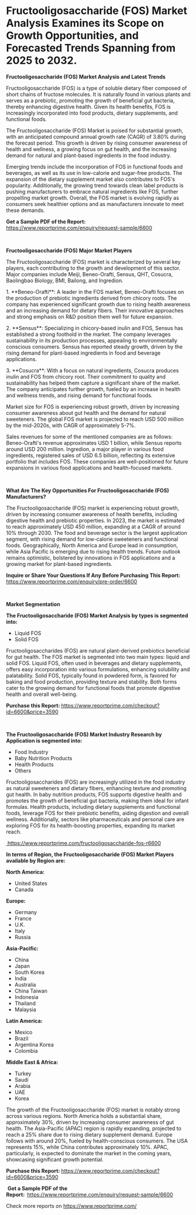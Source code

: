 <p><h1>Fructooligosaccharide (FOS) Market Analysis Examines its Scope on Growth Opportunities, and Forecasted Trends Spanning from 2025 to 2032.</h1></p><p><strong>Fructooligosaccharide (FOS) Market Analysis and Latest Trends</strong></p>
<p><p>Fructooligosaccharide (FOS) is a type of soluble dietary fiber composed of short chains of fructose molecules. It is naturally found in various plants and serves as a prebiotic, promoting the growth of beneficial gut bacteria, thereby enhancing digestive health. Given its health benefits, FOS is increasingly incorporated into food products, dietary supplements, and functional foods.</p><p>The Fructooligosaccharide (FOS) Market is poised for substantial growth, with an anticipated compound annual growth rate (CAGR) of 3.80% during the forecast period. This growth is driven by rising consumer awareness of health and wellness, a growing focus on gut health, and the increasing demand for natural and plant-based ingredients in the food industry. </p><p>Emerging trends include the incorporation of FOS in functional foods and beverages, as well as its use in low-calorie and sugar-free products. The expansion of the dietary supplement market also contributes to FOS's popularity. Additionally, the growing trend towards clean label products is pushing manufacturers to embrace natural ingredients like FOS, further propelling market growth. Overall, the FOS market is evolving rapidly as consumers seek healthier options and as manufacturers innovate to meet these demands.</p></p>
<p><strong>Get a Sample PDF of the Report:&nbsp;</strong> <a href="https://www.reportprime.com/enquiry/request-sample/6600?utm_campaign=3307&utm_medium=2&utm_source=Github&utm_content=ia&utm_term=19032025&utm_id=fructooligosaccharide-fos">https://www.reportprime.com/enquiry/request-sample/6600</a></p>
<p>&nbsp;</p>
<p><strong>Fructooligosaccharide (FOS) Major Market Players</strong></p>
<p><p>The Fructooligosaccharide (FOS) market is characterized by several key players, each contributing to the growth and development of this sector. Major companies include Meiji, Beneo-Orafti, Sensus, QHT, Cosucra, Baolingbao Biology, BMI, Bailong, and Ingredion. </p><p>1. **Beneo-Orafti**: A leader in the FOS market, Beneo-Orafti focuses on the production of prebiotic ingredients derived from chicory roots. The company has experienced significant growth due to rising health awareness and an increasing demand for dietary fibers. Their innovative approaches and strong emphasis on R&D position them well for future expansion.</p><p>2. **Sensus**: Specializing in chicory-based inulin and FOS, Sensus has established a strong foothold in the market. The company leverages sustainability in its production processes, appealing to environmentally conscious consumers. Sensus has reported steady growth, driven by the rising demand for plant-based ingredients in food and beverage applications.</p><p>3. **Cosucra**: With a focus on natural ingredients, Cosucra produces inulin and FOS from chicory root. Their commitment to quality and sustainability has helped them capture a significant share of the market. The company anticipates further growth, fueled by an increase in health and wellness trends, and rising demand for functional foods.</p><p>Market size for FOS is experiencing robust growth, driven by increasing consumer awareness about gut health and the demand for natural sweeteners. The global FOS market is projected to reach USD 500 million by the mid-2020s, with CAGR of approximately 5-7%.</p><p>Sales revenues for some of the mentioned companies are as follows: Beneo-Orafti's revenue approximates USD 1 billion, while Sensus reports around USD 200 million. Ingredion, a major player in various food ingredients, registered sales of USD 6.5 billion, reflecting its extensive portfolio that includes FOS. These companies are well-positioned for future expansions in various food applications and health-focused markets.</p></p>
<p>&nbsp;</p>
<p><strong>What Are The Key Opportunities For Fructooligosaccharide (FOS) Manufacturers?</strong></p>
<p><p>The Fructooligosaccharide (FOS) market is experiencing robust growth, driven by increasing consumer awareness of health benefits, including digestive health and prebiotic properties. In 2023, the market is estimated to reach approximately USD 450 million, expanding at a CAGR of around 10% through 2030. The food and beverage sector is the largest application segment, with rising demand for low-calorie sweeteners and functional foods. Geographically, North America and Europe lead in consumption, while Asia Pacific is emerging due to rising health trends. Future outlook remains optimistic, bolstered by innovations in FOS applications and a growing market for plant-based ingredients.</p></p>
<p><strong>Inquire or Share Your Questions If Any Before Purchasing This Report:</strong> <a href="https://www.reportprime.com/enquiry/pre-order/6600?utm_campaign=3307&utm_medium=2&utm_source=Github&utm_content=ia&utm_term=19032025&utm_id=fructooligosaccharide-fos">https://www.reportprime.com/enquiry/pre-order/6600</a></p>
<p>&nbsp;</p>
<p><strong>Market Segmentation</strong></p>
<p><strong>The Fructooligosaccharide (FOS) Market Analysis by types is segmented into:</strong></p>
<p><ul><li>Liquid FOS</li><li>Solid FOS</li></ul></p>
<p><p>Fructooligosaccharides (FOS) are natural plant-derived prebiotics beneficial for gut health. The FOS market is segmented into two main types: liquid and solid FOS. Liquid FOS, often used in beverages and dietary supplements, offers easy incorporation into various formulations, enhancing solubility and palatability. Solid FOS, typically found in powdered form, is favored for baking and food production, providing texture and stability. Both forms cater to the growing demand for functional foods that promote digestive health and overall well-being.</p></p>
<p><strong>Purchase this Report:&nbsp;</strong><a href="https://www.reportprime.com/checkout?id=6600&price=3590&utm_campaign=3307&utm_medium=2&utm_source=Github&utm_content=ia&utm_term=19032025&utm_id=fructooligosaccharide-fos">https://www.reportprime.com/checkout?id=6600&price=3590</a></p>
<p>&nbsp;</p>
<p><strong>The Fructooligosaccharide (FOS) Market Industry Research by Application is segmented into:</strong></p>
<p><ul><li>Food Industry</li><li>Baby Nutrition Products</li><li>Health Products</li><li>Others</li></ul></p>
<p><p>Fructooligosaccharides (FOS) are increasingly utilized in the food industry as natural sweeteners and dietary fibers, enhancing texture and promoting gut health. In baby nutrition products, FOS supports digestive health and promotes the growth of beneficial gut bacteria, making them ideal for infant formulas. Health products, including dietary supplements and functional foods, leverage FOS for their prebiotic benefits, aiding digestion and overall wellness. Additionally, sectors like pharmaceuticals and personal care are exploring FOS for its health-boosting properties, expanding its market reach.</p></p>
<p><a href="https://www.reportprime.com/fructooligosaccharide-fos-r6600?utm_campaign=3307&utm_medium=2&utm_source=Github&utm_content=ia&utm_term=19032025&utm_id=fructooligosaccharide-fos">&nbsp;https://www.reportprime.com/fructooligosaccharide-fos-r6600</a></p>
<p><strong>In terms of Region, the Fructooligosaccharide (FOS) Market Players available by Region are:</strong></p>
<p>
    <p> <strong> North America: </strong>
        <ul>
            <li>United States</li>
            <li>Canada</li>
        </ul>
        </p> 
    <p> <strong> Europe: </strong>
        <ul>
            <li>Germany</li>
            <li>France</li>
            <li>U.K.</li>
            <li>Italy</li>
            <li>Russia</li>
        </ul>
        </p> 
    <p> <strong> Asia-Pacific: </strong>
        <ul>
            <li>China</li>
            <li>Japan</li>
            <li>South Korea</li>
            <li>India</li>
            <li>Australia</li>
            <li>China Taiwan</li>
            <li>Indonesia</li>
            <li>Thailand</li>
            <li>Malaysia</li>
        </ul>
        </p> 
    <p> <strong> Latin America: </strong>
        <ul>
            <li>Mexico</li>
            <li>Brazil</li>
            <li>Argentina Korea</li>
            <li>Colombia</li>
        </ul>
        </p> 
    <p> <strong> Middle East & Africa: </strong>
        <ul>
            <li>Turkey</li>
            <li>Saudi</li>
            <li>Arabia</li>
            <li>UAE</li>
            <li>Korea</li>
        </ul>
    </p>
    </p>
<p><p>The growth of the Fructooligosaccharide (FOS) market is notably strong across various regions. North America holds a substantial share, approximately 30%, driven by increasing consumer awareness of gut health. The Asia-Pacific (APAC) region is rapidly expanding, projected to reach a 25% share due to rising dietary supplement demand. Europe follows with around 20%, fueled by health-conscious consumers. The USA represents 15%, while China contributes approximately 10%. APAC, particularly, is expected to dominate the market in the coming years, showcasing significant growth potential.</p></p>
<p><strong>Purchase this Report: </strong><a href="https://www.reportprime.com/checkout?id=6600&price=3590&utm_campaign=3307&utm_medium=2&utm_source=Github&utm_content=ia&utm_term=19032025&utm_id=fructooligosaccharide-fos">https://www.reportprime.com/checkout?id=6600&price=3590</a></p>
<p>&nbsp;<strong>Get a Sample PDF of the Report:&nbsp;&nbsp;</strong><a href="https://www.reportprime.com/enquiry/request-sample/6600?utm_campaign=3307&utm_medium=2&utm_source=Github&utm_content=ia&utm_term=19032025&utm_id=fructooligosaccharide-fos">https://www.reportprime.com/enquiry/request-sample/6600</a></p>
<p><strong></strong></p>
<p>Check more reports on <a href="https://www.reportprime.com/?utm_campaign=3307&utm_medium=2&utm_source=Github&utm_content=ia&utm_term=19032025&utm_id=fructooligosaccharide-fos">https://www.reportprime.com/</a></p>